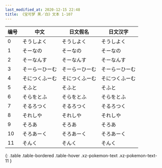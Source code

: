 ```yaml
---
last_modified_at: 2020-12-15 22:48
title: 《宝可梦 黑／白》文本 1-107
---
```

| 编号 | 中文 | 日文假名 | 日文汉字 |
| ---- | ---- | ---- | --- |
| 0 | そうしよく | そうしよく | そうしよく |
| 1 | そーなの | そーなの | そーなの |
| 2 | そーなんす | そーなんす | そーなんす |
| 3 | そーらーひーむ | そーらーひーむ | そーらーひーむ |
| 4 | そにつくふーむ | そにつくふーむ | そにつくふーむ |
| 5 | そふと | そふと | そふと |
| 6 | そらをとふ | そらをとふ | そらをとふ |
| 7 | そるろつく | そるろつく | そるろつく |
| 8 | それしや | それしや | それしや |
| 9 | そろあ | そろあ | そろあ |
| 10 | そろあーく | そろあーく | そろあーく |
| 11 | そんく | そんく | そんく |
{: .table .table-bordered .table-hover .xz-pokemon-text .xz-pokemon-text-11 }
